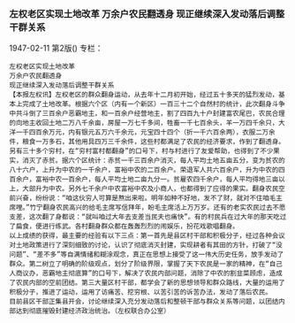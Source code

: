 ### 左权老区实现土地改革  万余户农民翻透身  现正继续深入发动落后调整干群关系

1947-02-11
第2版()
专栏：

    左权老区实现土地改革
    万余户农民翻透身
    现正继续深入发动落后调整干群关系
    【本报左权讯】左权老区的群众翻身运动，从去年十二月初开始，经过五十多天的猛烈发动，基本上完成了土地改革。根据六个区（内有一个新区）一百三十二个自然村的统计，此次翻身斗争中共斗倒了三百余户恶霸地主，和一百余户经营地主，割了四百九十户封建富农尾巴，农民合理的向地主收回土地二万八千余亩，房屋一万七千多间，牲畜一千七百余头，羊一万四千余只，大洋一千四百余万元，内有银元五万六千余元，元宝四十四个（折一千六百余两），衣服二万余件，粮食一万多石，其他用具四万三千余件，这些村都满足了农民的经济要求，作到了翻透身。另有三十多个穷村，在“穷村富村都翻身”的口号下，村与村进行了友爱帮助，也得到了不少果实，消灭了赤贫。据六个区统计：赤贫一千三百余户消灭，每人平均土地五亩五分，变为贫农的八十六户，上升为中农的一千余户，富裕中农的二百余户。荣退军人共六百余户，升为中农的四百余户，富裕中农一百余户，每人平均土地二亩九分一。贫雇农四千余户，每人平均得地三亩以上，大部升为中农。另外七千余户中农富裕中农及小商人，也都得到了应得的果实。翻身农民空前兴奋，纷纷说：“咱这伙穷人可算是熬出来啦。明年如种不好地，发不了财，就对不住咱毛主席哩。”竹宁翻身农民高兴的给毛主席写信拜年，盼毛主席活上万万岁。还有的老实农民过去不愿支差，这次翻了身都说：“就叫咱过大年去支差当民夫也痛快”。有的村民兵在过大年的那天吃过了扁食，便进行练武。各村翻身群众都在轰轰烈烈的闹娱乐，扮花戏歌唱翻身。
    以上成绩的获得，最主要的经验有以下三点：第一首先是县区村干部和积极分子，经过各种会议对土地政策进行了深刻细致的讨论，认识了彻底消灭封建，实现耕者有其田的方针，打破了“没问题”、“差不多”等自满情绪和糊涂观念，真正在思想上接受了这一伟大历史任务，放手发动了群众。第二树立了明确的阶级观点，划分了阶级界限，掌握了天下农民是一家的精神，在“自己人商议办，恶霸地主彻底算”的口号下，解决了农民内部问题，消除了中农的割韭菜顾虑，造成了农民内部的空前团结。第三大量区村干部，都学会了新的思想领导和群众路线，大量的运用了积极分子，推进了运动，运用了访痛苦、挖穷根、以苦引苦的诉苦办法，发动了落后农民。
    目前县区干部正集县开会，讨论继续深入充分发动落后和整顿干部与群众关系等问题，以团结内部达到彻底摧毁封建经济政治统治。（左权联合办公室）
